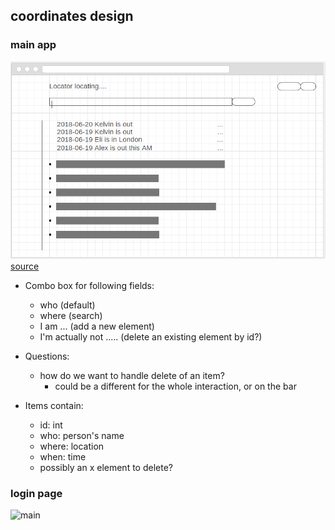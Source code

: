 ## coordinates design

### main app
![main](imgs/main.png "main")
[source](https://wireframe.cc/jzqjI9)

* Combo box for following fields:
  * who (default)
  * where (search)
  * I am ... (add a new element)
  * I'm actually not ..... (delete an existing element by id?) 

* Questions:
  * how do we want to handle delete of an item?
    * could be a different for the whole interaction, or on the bar 

* Items contain: 
  *  id: int
  *  who: person's name
  *  where: location
  *  when: time
  *  possibly an x element to delete?
  
### login page
![main](imgs/login.png "login")
